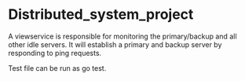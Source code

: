 # Distributed_system_project

A viewservice is responsible for monitoring the primary/backup and all other idle servers.
It will establish a primary and backup server by responding to ping requests.

Test file can be run as go test.
